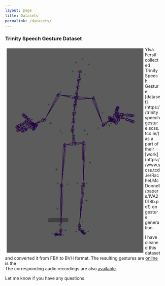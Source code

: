 ```yaml
---
layout: page
title: Datasets
permalink: /datasets/
---
```


### Trinity Speech Gesture Dataset

<!-- ![portrait](../assets/Trinity.png "Dataset") -->
<img style="float: left; border: 5px solid white" src="../assets/Trinity.png" alt="trinity">
Ylva Ferstl collected Trinity Speech Gesture [dataset](https://trinityspeechgesture.scss.tcd.ie/) as a part of their [work](https://www.scss.tcd.ie/Rachel.McDonnell/papers/IVA2018b.pdf) on gesture generation.


I have cleaned this dataset and converted it from FBX to BVH format.
The resulting gestures are [online](https://kth.box.com/s/eug26hckfiehvygkrsrbwv7rk89hg51a) is the  <br>
The corresponding audio recordings are also [available](https://kth.box.com/s/fb71mmw1u3y8quh266bmaii804jpse8j).

Let me know if you have any questions.

